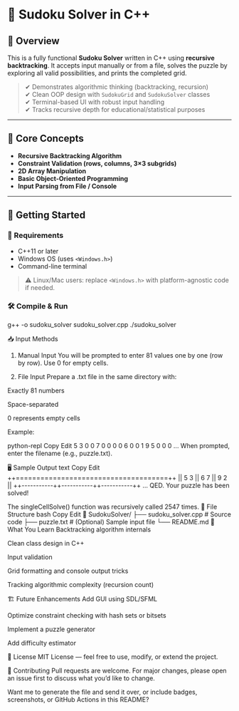 # 🧩 Sudoku Solver in C++

## 📌 Overview

This is a fully functional **Sudoku Solver** written in C++ using **recursive backtracking**. It accepts input manually or from a file, solves the puzzle by exploring all valid possibilities, and prints the completed grid.

> ✔ Demonstrates algorithmic thinking (backtracking, recursion)  
> ✔ Clean OOP design with `SudokuGrid` and `SudokuSolver` classes  
> ✔ Terminal-based UI with robust input handling  
> ✔ Tracks recursive depth for educational/statistical purposes

---

## 🧠 Core Concepts

- **Recursive Backtracking Algorithm**
- **Constraint Validation (rows, columns, 3×3 subgrids)**
- **2D Array Manipulation**
- **Basic Object-Oriented Programming**
- **Input Parsing from File / Console**

---

## 🚀 Getting Started

### 🔧 Requirements

- C++11 or later
- Windows OS (uses `<Windows.h>`)
- Command-line terminal

> ⚠ Linux/Mac users: replace `<Windows.h>` with platform-agnostic code if needed.

### 🛠 Compile & Run

g++ -o sudoku_solver sudoku_solver.cpp
./sudoku_solver


📥 Input Methods
1. Manual Input
You will be prompted to enter 81 values one by one (row by row). Use 0 for empty cells.

2. File Input
Prepare a .txt file in the same directory with:

Exactly 81 numbers

Space-separated

0 represents empty cells

Example:

python-repl
Copy
Edit
5 3 0 0 7 0 0 0 0
6 0 0 1 9 5 0 0 0
...
When prompted, enter the filename (e.g., puzzle.txt).

🖥 Sample Output
text
Copy
Edit
++=====================================++
|| 5  3     || 6     7     || 9     2  ||
++-----------++-----------++-----------++
...
QED. Your puzzle has been solved!

The singleCellSolve() function was recursively called 2547 times.
📂 File Structure
bash
Copy
Edit
📁 SudokuSolver/
├── sudoku_solver.cpp  # Source code
├── puzzle.txt         # (Optional) Sample input file
└── README.md
🧠 What You Learn
Backtracking algorithm internals

Clean class design in C++

Input validation

Grid formatting and console output tricks

Tracking algorithmic complexity (recursion count)

🏗️ Future Enhancements
Add GUI using SDL/SFML

Optimize constraint checking with hash sets or bitsets

Implement a puzzle generator

Add difficulty estimator

📜 License
MIT License — feel free to use, modify, or extend the project.

🤝 Contributing
Pull requests are welcome. For major changes, please open an issue first to discuss what you’d like to change.

Want me to generate the file and send it over, or include badges, screenshots, or GitHub Actions in this README?
